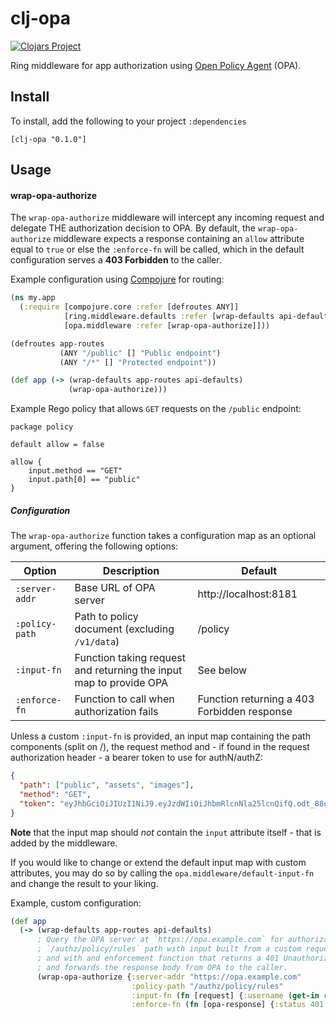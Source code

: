 # clj-opa

[![Clojars Project](https://img.shields.io/clojars/v/clj-opa.svg)](https://clojars.org/clj-opa)

Ring middleware for app authorization using [Open Policy Agent](https://www.openpolicyagent.org/) (OPA). 

## Install

To install, add the following to your project `:dependencies`

```
[clj-opa "0.1.0"]
```

## Usage

#### wrap-opa-authorize

The `wrap-opa-authorize` middleware will intercept any incoming request and delegate THE authorization decision to OPA.
By default, the `wrap-opa-authorize` middleware expects a response containing an `allow` attribute equal to `true` or 
else the `:enforce-fn` will be called, which in the default configuration serves a **403 Forbidden** to the caller.

Example configuration using [Compojure](https://github.com/weavejester/compojure) for routing:

```clojure
(ns my.app
  (:require [compojure.core :refer [defroutes ANY]]
            [ring.middleware.defaults :refer [wrap-defaults api-defaults]] 
            [opa.middleware :refer [wrap-opa-authorize]]))

(defroutes app-routes 
           (ANY "/public" [] "Public endpoint")
           (ANY "/*" [] "Protected endpoint"))

(def app (-> (wrap-defaults app-routes api-defaults)
             (wrap-opa-authorize)))
```

Example Rego policy that allows `GET` requests on the `/public` endpoint:

```rego
package policy

default allow = false

allow {
    input.method == "GET"
    input.path[0] == "public"
}
```

##### Configuration

The `wrap-opa-authorize` function takes a configuration map as an optional argument, offering the following options:

| Option | Description | Default |
|--------|-------------|---------|
| `:server-addr` | Base URL of OPA server | http://localhost:8181 |
| `:policy-path` | Path to policy document (excluding `/v1/data`) | /policy |
| `:input-fn`    | Function taking request and returning the input map to provide OPA | See below |
| `:enforce-fn`  | Function to call when authorization fails | Function returning a 403 Forbidden response |

Unless a custom `:input-fn` is provided, an input map containing the path components (split on /), the request method 
and - if found in the request authorization header - a bearer token to use for authN/authZ:

```json
{
  "path": ["public", "assets", "images"],
  "method": "GET",
  "token": "eyJhbGciOiJIUzI1NiJ9.eyJzdWIiOiJhbmRlcnNla25lcnQifQ.odt_88oGgYHoYU2SRdMjLYA0aG-NXDyeYqj_x9voAa4"
}
```
**Note** that the input map should _not_ contain the `input` attribute itself - that is added by the middleware.

If you would like to change or extend the default input map with custom attributes, you may do so by calling the 
`opa.middleware/default-input-fn` and change the result to your liking.

Example, custom configuration:

```clojure
(def app 
  (-> (wrap-defaults app-routes api-defaults)
      ; Query the OPA server at `https://opa.example.com` for authorization decisions on the 
      ; `/authz/policy/rules` path with input built from a custom request header `"X-Username"`
      ; and with and enforcement function that returns a 401 Unauthorized response on failures 
      ; and forwards the response body from OPA to the caller.
      (wrap-opa-authorize {:server-addr "https://opa.example.com"
                           :policy-path "/authz/policy/rules"
                           :input-fn (fn [request] {:username (get-in request [:headers :x-username])})
                           :enforce-fn (fn [opa-response] {:status 401 :body opa-response})})))
```
